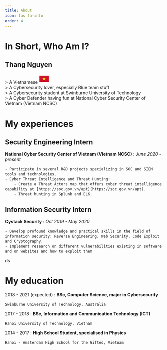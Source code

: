 ```yaml
---
title: About
icon: fas fa-info
order: 4
---
```


# In Short, Who Am I?
## **Thang Nguyen**
\> A Vietnamese ![vietnam](assets/img/vietnam.png) \
\> A Cybersecurity lover, especially Blue team stuff \
\> A Cybersecurity student at Swinburne University of Technology \
\> A Cyber Defender having fun at National Cyber Security Center of Vietnam (Vietnam NCSC)

# My experiences
## **Security Engineering Intern**
**National Cyber Security Center of Vietnam (Vietnam NCSC)**
: *June 2020 - present*
    
    - Participate in several R&D projects specializing in SOC and SIEM tools and technologies.
    - Cyber Threat Intelligence and Threat Hunting:
        - Create a Threat Actors map that offers cyber threat intelligence capability at [https://soc.gov.vn/apt](https://soc.gov.vn/apt).
        - Threat hunting in Splunk and ELK.

## **Information Security Intern**
**Cystack Security** 
: *Oct 2019 - May 2020*

    - Develop profound knowledge and practical skills in the field of information security: Reverse Engineering, Web Security, Code Exploit and Cryptography.
    - Implement research on different vulnerabilities existing in software and on websites and how to exploit them

ds
# My education

2018 - 2021 (expected)
:   **BSc, Computer Science, major in Cybersecurity**

    Swinburne University of Technology, Australia


2017 - 2018
:   **BSc, Information and Communication Technology (ICT)**

    Hanoi University of Technology, Vietnam

2014 - 2017
:   **High School Student, specialised in Physics**

    Hanoi - Amsterdam High School for the Gifted, Vietnam